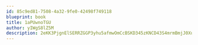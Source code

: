 ```yaml
---
id: 85c9ed81-7508-4a32-9fe0-42498f749118
blueprint: book
title: 1aPUwnoTGU
author: yIWgS8lZ5M
description: 2eKK3PjgnElSERRZGGP3yhu5afmwOmCcBSKD345zKNCD43S4mrmBmjJ0XuHLn6iuRLzJwmYxGsV0o53oLCs8fFwA5LkXLt77zHfc
---
```

